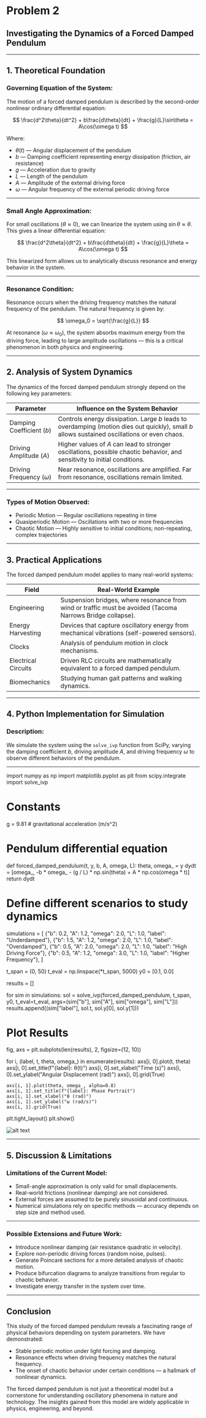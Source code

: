 # Problem 2

## Investigating the Dynamics of a Forced Damped Pendulum  

---

## 1. Theoretical Foundation  

### Governing Equation of the System:  

The motion of a forced damped pendulum is described by the second-order nonlinear ordinary differential equation:

$$
 \frac{d^2\theta}{dt^2} + b\frac{d\theta}{dt} + \frac{g}{L}\sin\theta = A\cos(\omega t)
$$

Where:

- $\theta(t)$ — Angular displacement of the pendulum  
- $b$ — Damping coefficient representing energy dissipation (friction, air resistance)  
- $g$ — Acceleration due to gravity  
- $L$ — Length of the pendulum  
- $A$ — Amplitude of the external driving force  
- $\omega$ — Angular frequency of the external periodic driving force  

---

### Small Angle Approximation:  

For small oscillations ($\theta \approx 0$), we can linearize the system using $\sin\theta \approx \theta$. This gives a linear differential equation:

$$
 \frac{d^2\theta}{dt^2} + b\frac{d\theta}{dt} + \frac{g}{L}\theta = A\cos(\omega t)
$$

This linearized form allows us to analytically discuss resonance and energy behavior in the system.

---

### Resonance Condition:  

Resonance occurs when the driving frequency matches the natural frequency of the pendulum. The natural frequency is given by:

$$
 \omega_0 = \sqrt{\frac{g}{L}}
$$

At resonance ($\omega \approx \omega_0$), the system absorbs maximum energy from the driving force, leading to large amplitude oscillations — this is a critical phenomenon in both physics and engineering.

---

## 2. Analysis of System Dynamics  

The dynamics of the forced damped pendulum strongly depend on the following key parameters:

| Parameter | Influence on the System Behavior |  
|-----------|-----------------------------------|  
| Damping Coefficient ($b$) | Controls energy dissipation. Large $b$ leads to overdamping (motion dies out quickly), small $b$ allows sustained oscillations or even chaos.  
| Driving Amplitude ($A$) | Higher values of $A$ can lead to stronger oscillations, possible chaotic behavior, and sensitivity to initial conditions.  
| Driving Frequency ($\omega$) | Near resonance, oscillations are amplified. Far from resonance, oscillations remain limited.  

---

### Types of Motion Observed:

- Periodic Motion — Regular oscillations repeating in time  
- Quasiperiodic Motion — Oscillations with two or more frequencies  
- Chaotic Motion — Highly sensitive to initial conditions; non-repeating, complex trajectories  

---

## 3. Practical Applications  

The forced damped pendulum model applies to many real-world systems:

| Field | Real-World Example |  
|-------|---------------------|  
| Engineering | Suspension bridges, where resonance from wind or traffic must be avoided (Tacoma Narrows Bridge collapse).  
| Energy Harvesting | Devices that capture oscillatory energy from mechanical vibrations (self-powered sensors).  
| Clocks | Analysis of pendulum motion in clock mechanisms.  
| Electrical Circuits | Driven RLC circuits are mathematically equivalent to a forced damped pendulum.  
| Biomechanics | Studying human gait patterns and walking dynamics.  

---

## 4. Python Implementation for Simulation  

### Description:  

We simulate the system using the `solve_ivp` function from SciPy, varying the damping coefficient $b$, driving amplitude $A$, and driving frequency $\omega$ to observe different behaviors of the pendulum.

---

import numpy as np
import matplotlib.pyplot as plt
from scipy.integrate import solve_ivp

# Constants
g = 9.81  # gravitational acceleration (m/s^2)

# Pendulum differential equation
def forced_damped_pendulum(t, y, b, A, omega, L):
    theta, omega_ = y
    dydt = [omega_, -b * omega_ - (g / L) * np.sin(theta) + A * np.cos(omega * t)]
    return dydt

# Define different scenarios to study dynamics
simulations = [
    {"b": 0.2, "A": 1.2, "omega": 2.0, "L": 1.0, "label": "Underdamped"},
    {"b": 1.5, "A": 1.2, "omega": 2.0, "L": 1.0, "label": "Overdamped"},
    {"b": 0.5, "A": 2.0, "omega": 2.0, "L": 1.0, "label": "High Driving Force"},
    {"b": 0.5, "A": 1.2, "omega": 3.0, "L": 1.0, "label": "Higher Frequency"},
]

t_span = (0, 50)
t_eval = np.linspace(*t_span, 5000)
y0 = [0.1, 0.0]

results = []

for sim in simulations:
    sol = solve_ivp(forced_damped_pendulum, t_span, y0, t_eval=t_eval,
                    args=(sim["b"], sim["A"], sim["omega"], sim["L"]))
    results.append((sim["label"], sol.t, sol.y[0], sol.y[1]))

# Plot Results
fig, axs = plt.subplots(len(results), 2, figsize=(12, 10))

for i, (label, t, theta, omega_) in enumerate(results):
    axs[i, 0].plot(t, theta)
    axs[i, 0].set_title(f"{label}: θ(t)")
    axs[i, 0].set_xlabel("Time (s)")
    axs[i, 0].set_ylabel("Angular Displacement (rad)")
    axs[i, 0].grid(True)

    axs[i, 1].plot(theta, omega_, alpha=0.8)
    axs[i, 1].set_title(f"{label}: Phase Portrait")
    axs[i, 1].set_xlabel("θ (rad)")
    axs[i, 1].set_ylabel("ω (rad/s)")
    axs[i, 1].grid(True)

plt.tight_layout()
plt.show()


![alt text](image-2.png)



---

## 5. Discussion & Limitations  

### Limitations of the Current Model:

- Small-angle approximation is only valid for small displacements.
- Real-world frictions (nonlinear damping) are not considered.
- External forces are assumed to be purely sinusoidal and continuous.
- Numerical simulations rely on specific methods — accuracy depends on step size and method used.

---

### Possible Extensions and Future Work:

- Introduce nonlinear damping (air resistance quadratic in velocity).  
- Explore non-periodic driving forces (random noise, pulses).  
- Generate Poincaré sections for a more detailed analysis of chaotic motion.  
- Produce bifurcation diagrams to analyze transitions from regular to chaotic behavior.  
- Investigate energy transfer in the system over time.

---

## Conclusion  

This study of the forced damped pendulum reveals a fascinating range of physical behaviors depending on system parameters. We have demonstrated:

- Stable periodic motion under light forcing and damping.  
- Resonance effects when driving frequency matches the natural frequency.  
- The onset of chaotic behavior under certain conditions — a hallmark of nonlinear dynamics.  

The forced damped pendulum is not just a theoretical model but a cornerstone for understanding oscillatory phenomena in nature and technology. The insights gained from this model are widely applicable in physics, engineering, and beyond.